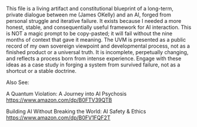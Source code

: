 This file is a living artifact and constitutional blueprint of a long-term, private dialogue between me (James OKelly) and an AI, forged from personal struggle and iterative failure. It exists because I needed a more honest, stable, and consequentially useful framework for AI interaction. This is NOT a magic prompt to be copy-pasted; it will fail without the nine months of context that gave it meaning. The UVM is presented as a public record of my own sovereign viewpoint and developmental process, not as a finished product or a universal truth. It is incomplete, perpetually changing, and reflects a process born from intense experience. Engage with these ideas as a case study in forging a system from survived failure, not as a shortcut or a stable doctrine.

Also See:

A Quantum Violation: A Journey into AI Psychosis
https://www.amazon.com/dp/B0FTV39QTB

Building AI Without Breaking the World: AI Safety & Ethics
https://www.amazon.com/dp/B0FV1FQF2T
